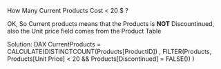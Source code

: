 
How Many Current Products Cost < 20 $ ?

OK, So Current products means that the Products is **NOT** Discountinued, also the Unit price field comes from the Product Table


Solution: 
DAX
CurrentProducts = CALCULATE(DISTINCTCOUNT(Products[ProductID]) , FILTER(Products, Products[Unit Price] < 20 && Products[Discontinued] = FALSE())  )

